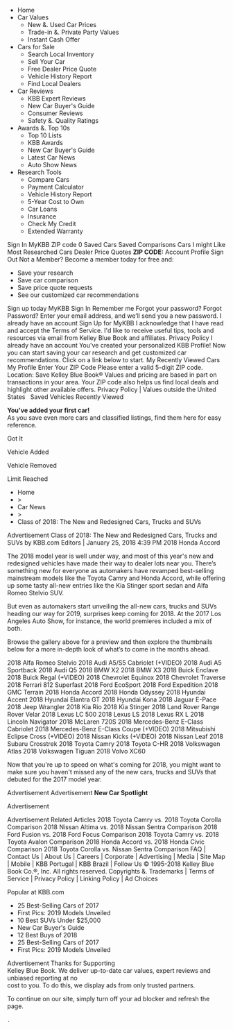*   Home
*   Car Values
    *   New &. Used Car Prices
    *   Trade-in &. Private Party Values
    *   Instant Cash Offer
*   Cars for Sale
    *   Search Local Inventory
    *   Sell Your Car
    *   Free Dealer Price Quote
    *   Vehicle History Report
    *   Find Local Dealers
*   Car Reviews
    *   KBB Expert Reviews
    *   New Car Buyer's Guide
    *   Consumer Reviews
    *   Safety &. Quality Ratings
*   Awards &. Top 10s
    *   Top 10 Lists
    *   KBB Awards
    *   New Car Buyer's Guide
    *   Latest Car News
    *   Auto Show News
*   Research Tools
    *   Compare Cars
    *   Payment Calculator
    *   Vehicle History Report
    *   5-Year Cost to Own
    *   Car Loans
    *   Insurance
    *   Check My Credit
    *   Extended Warranty

Sign In MyKBB ZIP code 0 Saved Cars Saved Comparisons Cars I might Like Most Researched Cars Dealer Price Quotes **ZIP CODE:** Account Profile Sign Out Not a Member? Become a member today for free and:

*   Save your research
*   Save car comparison
*   Save price quote requests
*   See our customized car recommendations

Sign up today MyKBB Sign In Remember me Forgot your password? Forgot Password? Enter your email address, and we’ll send you a new password. I already have an account Sign Up for MyKBB I acknowledge that I have read and accept the Terms of Service. I'd like to receive useful tips, tools and resources via email from Kelley Blue Book and affiliates. Privacy Policy I already have an account You've created your personalized KBB Profile! Now you can start saving your car research and get customized car recommendations. Click on a link below to start. My Recently Viewed Cars My Profile Enter Your ZIP Code Please enter a valid 5-digit ZIP code. Location: Save Kelley Blue Book® Values and pricing are based in part on transactions in your area. Your ZIP code also helps us find local deals and highlight other available offers. Privacy Policy | Values outside the United States ﻿ ﻿ Saved Vehicles Recently Viewed

**You've added your first car!**  
As you save even more cars and classified listings, find them here for easy reference.

Got It

Vehicle Added

Vehicle Removed

Limit Reached

*   Home
*   \>
*   Car News
*   \>
*   Class of 2018: The New and Redesigned Cars, Trucks and SUVs

Advertisement Class of 2018: The New and Redesigned Cars, Trucks and SUVs by KBB.com Editors | January 25, 2018 4:39 PM 2018 Honda Accord

The 2018 model year is well under way, and most of this year's new and redesigned vehicles have made their way to dealer lots near you. There’s something new for everyone as automakers have revamped best-selling mainstream models like the Toyota Camry and Honda Accord, while offering up some tasty all-new entries like the Kia Stinger sport sedan and Alfa Romeo Stelvio SUV.

But even as automakers start unveiling the all-new cars, trucks and SUVs heading our way for 2019, surprises keep coming for 2018. At the 2017 Los Angeles Auto Show, for instance, the world premieres included a mix of both. 

Browse the gallery above for a preview and then explore the thumbnails below for a more in-depth look of what’s to come in the months ahead.

2018 Alfa Romeo Stelvio 2018 Audi A5/S5 Cabriolet (+VIDEO) 2018 Audi A5 Sportback 2018 Audi Q5 2018 BMW X2 2018 BMW X3 2018 Buick Enclave 2018 Buick Regal (+VIDEO) 2018 Chevrolet Equinox 2018 Chevrolet Traverse 2018 Ferrari 812 Superfast 2018 Ford EcoSport 2018 Ford Expedition 2018 GMC Terrain 2018 Honda Accord 2018 Honda Odyssey 2018 Hyundai Accent 2018 Hyundai Elantra GT 2018 Hyundai Kona 2018 Jaguar E-Pace 2018 Jeep Wrangler 2018 Kia Rio 2018 Kia Stinger 2018 Land Rover Range Rover Velar 2018 Lexus LC 500 2018 Lexus LS 2018 Lexus RX L 2018 Lincoln Navigator 2018 McLaren 720S 2018 Mercedes-Benz E-Class Cabriolet 2018 Mercedes-Benz E-Class Coupe (+VIDEO) 2018 Mitsubishi Eclipse Cross (+VIDEO) 2018 Nissan Kicks (+VIDEO) 2018 Nissan Leaf 2018 Subaru Crosstrek 2018 Toyota Camry 2018 Toyota C-HR 2018 Volkswagen Atlas 2018 Volkswagen Tiguan 2018 Volvo XC60

Now that you're up to speed on what's coming for 2018, you might want to make sure you haven't missed any of the new cars, trucks and SUVs that debuted for the 2017 model year. 

Advertisement Advertisement **New Car Spotlight**

Advertisement

Advertisement Related Articles 2018 Toyota Camry vs. 2018 Toyota Corolla Comparison 2018 Nissan Altima vs. 2018 Nissan Sentra Comparison 2018 Ford Fusion vs. 2018 Ford Focus Comparison 2018 Toyota Camry vs. 2018 Toyota Avalon Comparison 2018 Honda Accord vs. 2018 Honda Civic Comparison 2018 Toyota Corolla vs. Nissan Sentra Comparison FAQ | Contact Us | About Us | Careers | Corporate | Advertising | Media | Site Map | Mobile | KBB Portugal | KBB Brazil | Follow Us © 1995-2018 Kelley Blue Book Co.®, Inc. All rights reserved. Copyrights &. Trademarks | Terms of Service | Privacy Policy | Linking Policy | Ad Choices

Popular at KBB.com

*   25 Best-Selling Cars of 2017
*   First Pics: 2019 Models Unveiled
*   10 Best SUVs Under $25,000
*   New Car Buyer's Guide
*   12 Best Buys of 2018
*   25 Best-Selling Cars of 2017
*   First Pics: 2019 Models Unveiled

Advertisement Thanks for Supporting  
Kelley Blue Book. We deliver up-to-date car values, expert reviews and unbiased reporting at no  
cost to you. To do this, we display ads from only trusted partners.  
  
To continue on our site, simply turn off your ad blocker and refresh the page. <div style="display:inline;"><img height="1" width="1" style="border-style:none;" alt="" src="//googleads.g.doubleclick.net/pagead/viewthroughconversion/1060016584/?guid=ON&script=0"/></div>.
